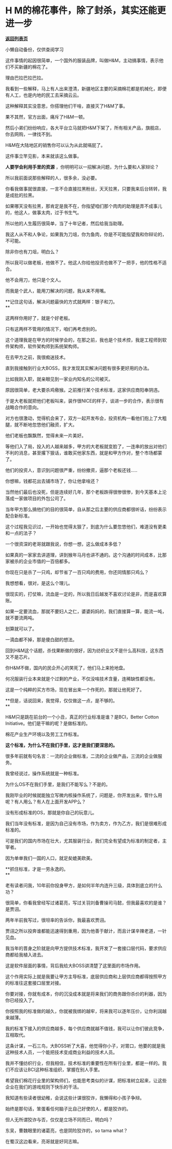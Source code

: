 # H M的棉花事件，除了封杀，其实还能更进一步

[**返回列表页**](/gzh/记忆承载)

小懒自动备份，仅供查阅学习

这件事情的起因很简单，一个国外的服装品牌，叫做H&M，主动搞事情，表示他们不买新疆的棉花了。  

  

理由巴拉巴拉巴拉。  

  

我看到一些解释，马上有人出来澄清，新疆地区主要的采摘棉花都是机械化，即便有人工，也是内地的民工去采摘云云。

  

这种解释其实没意思，你搭理他们干啥，直接灭了H&M了事。  

  

果不其然，官方出面，痛斥了H&M一顿。

  

然后小弟们纷纷响应，各大平台立马就把H&M下架了，所有相关产品，旗舰店，你去网购，一律找不到。  

  

H&M在大陆地区的销售你可以认为从此就嗝屁了。

  

这件事立竿见影，本来就该这么做事。  

  

 **人要学会利用手里的资源** ，你明明可以一招解决问题，为什么要和人家辩论？

  

所以我前面说那些解释的人，很多余，没必要。  

  

你看我做事就很直接，一言不合直接拉黑粉丝，天天拉黑，只要我来后台转转，我是成批的拉黑。  

  

如果哪天没有拉黑，那肯定是我不在，你指望咱们那个肉肉的助理是弄不成事儿的，他这人，做事太肉，过于书生气。  

  

所以他的人生履历很简单，当了十年记者，然后给我当助理。  

  

我这人从不和人争论，如果我为刀俎，你为鱼肉，你是不可能指望我和你辩论的，不可能。  

  

除非你也有刀俎，明白么？

  

所以我可以做老板，他做不了。他这人你给他投资也做不了一把手，他的性格不适合。  

  

他不会用刀，他只是个文人。  

  

而我是个武人，能用刀解决的问题，我从来不用嘴。

  

 **记住这句话，解决问题最快的方式就两样：银子和刀。  
**

  

这两样你用好了，就是个好老板。

  

只有这两样不管用的情况下，咱们再考虑别的。

  

这个道理我是在甲方的时候学会的，在那之前，我也是个技术控，我是工程师到软件架构师，软件架构师到系统架构师。  

  

在去甲方之前，我很痴迷技术。

  

直到我接触到行业大BOSS，我才发现其实解决问题有很多更好用的办法。  

  

比如我刚入职，就亲眼见到一家业内知名的公司被灭。  

  

原因很简单，老大要杀鸡儆猴。之前推行某个技术标准，这家供应商阳奉阴违。  

  

于是大老板就把他们老板叫来，装作很NICE的样子，谈进一步的合作，表示很有战略合作的意向。

  

对方也很激动，觉得机会来了，双方一起开发布会，投资机构一看他们抱上了大粗腿，就不断地忽悠他们融资，扩大。

  

他们老板也飘飘然，觉得未来一片美好。

  

等他们入了局，投入的人越来越多，甲方的大老板就变脸了，一连串的放出对他们不利的消息，甚至撂下狠话，谁敢买他家东西，就是和甲方作对，整个市场都蒙了。

  

他们的投资人，意识到问题很严重，纷纷撤资，逼那个老板还钱.....

  

你想嘛，钱都花出去铺市场了，你让他拿啥还？  

  

当然他们最后也没死，但是连续好几年，那个老板跌得很惨很惨，到今天基本上沦落成一家做项目的外包公司了。

  

当年甲方那么搞他们的目的很简单，自从那之后主要的供应商都很听话，纷纷表示配合新标准。  

  

这个过程我见识过，一开始也觉得太狠了，到底为什么要忽悠他们，难道没有更柔和一点的法子？  

  

一个很资深的老哥就跟我说，你想一想，这么做成本多低？

  

如果真的一家家去讲道理，讲到猴年马月也讲不通的。这个沟通的时间成本，比那家被杀的企业市值的一百倍都多。

  

你现在只是杀了一只鸡，却节省了一百只鸡的费用，你还同情那只鸡么？  

  

我想想看，很对，是这么个理儿。

  

很现实的，打仗嘛，流血是一定的，所以我日后越发不喜欢讨论是非，而是喜欢算账。

  

如果一定要流血，那就不要妇人之仁，婆婆妈妈的，我们直接算一算，能流一吨，就不要流两吨。

  

划算就可以了。

  

一滴血都不掉，那是傻白甜的想法。  

  

回到H&M这个话题，杀伐果断做的很好，因为纺织业又不是什么高科技，这东西又不是芯片。  

  

你H&M不做，国内的民企开心的笑死了，他们马上来抢地盘。  

  

何况服装行业本来就是个过剩的产业，不仅没啥技术含量，连稀缺性都没有。

  

这是一个纯粹的买方市场，现在冒出来一个作死的，那就让他死好了。  

  

 **但是，话说回来，我觉得，仅仅做这一点，是不够的。  
**

  

H&M只是跳在前台的一个小丑，真正的行业标准是谁？是BCI，Better Cotton Initiative。他们是干嘛的呢？是做标准的。

  

棉花产业生产环境以及劳工工作标准。  

  

 **这个标准，为什么不在我们手里，这才是我们要深思的。**

  

很多年前就有句名言：一流的企业做标准，二流的企业做产品，三流的企业做服务。

  

我曾经说过，操作系统就是一种标准。

  

为什么OS不在我们手里，是我们不能写么？不是的。

  

我刚毕业的时候就能独立写微内核操作系统了，问题是，你开发出来，管什么用呢？有人用么？有人在上面开发APP么？  

  

没有形成标准的OS，那就是你自己的玩意儿。  

  

我们当年没有标准，是因为自己没有市场，作为卖方，作为乙方，我们是很难形成标准的。  

  

可是我们的国内市场在壮大，尤其服装行业，我们完全有望成为标准的制定者，主宰者。  

  

因为单单我们一国的人口，就足矣媲美欧美。  

  

 **抓住标准，才是一劳永逸的。  
**

  

老有读者问我，10年前你投身甲方，是如何半年内连升三级，具体到底立的什么功？  

  

很简单，你看我曾经写过诸葛亮，写过关羽刘备曹操司马懿，但我最喜欢的是谁？是贾诩。  

  

两年半前我写过，很坦率的告诉你，我最喜欢贾诩。  

  

贾诩之所以投奔谁都能迅速得到重用，因为他善于献计，而且计谋辛辣老道，一针见血。  

  

我当年的晋身之阶就是向甲方提供技术标准，我开发了一套接口层代码，要求供应商都给我植入进去。  

  

这是软件层面的事情，背后我给大BOSS讲清楚了这里面的市场作用。  

  

这个作用实际上就是我要让甲方主导标准，底层供应商和上层供应商都得按照甲方的标准往这套接口层里对接。  

  

你要对接，你就有成本，你的沉没成本就是将来我们的商务跟你杀价的利器，因为你已经投入了。  

  

你按照我的标准做的越久，你就被我绑的越牢，将来我可以逐年压价，让你利润越来越薄。  

  

我的标准下接入的供应商越多，每个供应商就越不值钱，我可以让你们彼此竞争，互相取代。  

  

这条计谋，一石三鸟，大BOSS听了大喜，他觉得你小子，对胃口，他要的就是我这种技术人员，一个能把技术变成商业利益的技术人员。

  

我并不懂纺织行业，但我相信，技术标准的重要性在所有行业里，都是一样的。我们不应该让BCI这种标准组织，掌握在别人手里。

  

希望我们棉花行业里的架构师们，也能思考类似的计谋，把标准树立起来，让这些企业在我们的游戏规则下快乐的干活。

  

我知道有些读者很幼稚，会说这些计谋很狡诈，我懒得和小孩子争辩。  

  

始终是那句话，笨蛋看任何脑子比自己好使的人，都是狡诈的。

  

但人无所谓狡诈与否，仅仅是立场不同而已，明白吗？

  

东吴，曹魏眼里的诸葛亮，也是阴险狡诈的，so tama what？  

  

在蜀汉这边看来，亮哥就是好同志嘛。

